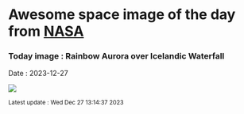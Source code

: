 
# Awesome space image of the day from [NASA](https://api.nasa.gov/)

### Today image : Rainbow Aurora over Icelandic Waterfall
Date : 2023-12-27

![](https://apod.nasa.gov/apod/image/2312/ArchFalls_Pellegrini_960.jpg)

<small>Latest update : Wed Dec 27 13:14:37 2023</small>
        